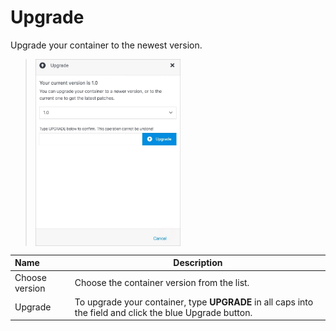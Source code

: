 # Upgrade

Upgrade your container to the newest version.

><img src="../../../../images/upgradecontainer.jpg" alt="upgradecontainer" style="width: 50%; display: block"></a>

**Name** | **Description** 
:--- | ---
Choose version | Choose the container version from the list.
Upgrade | To upgrade your container, type **UPGRADE** in all caps into the field and click the blue Upgrade button.